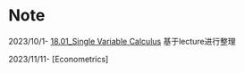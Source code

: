 # Note
2023/10/1- [18.01_Single Variable Calculus](https://github.com/EthanWang07/Note/blob/main/MIT%2018.01%20Single%20Variable%20Calculus.pdf)
基于lecture进行整理

2023/11/11- [Econometrics]